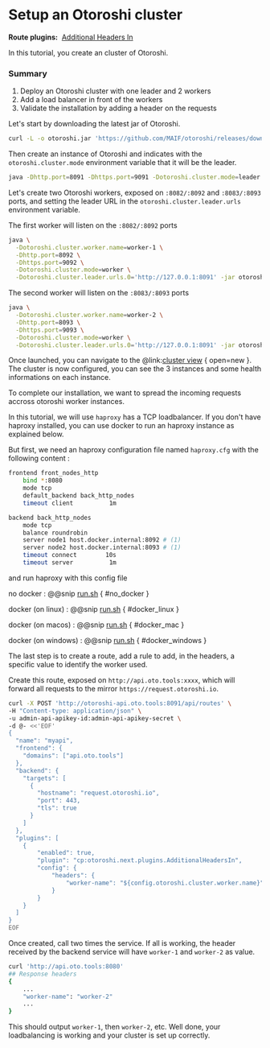 # Setup an Otoroshi cluster

<div style="display: flex; align-items: center; gap: .5rem;">
<span style="font-weight: bold">Route plugins:</span>
<a class="badge" href="https://maif.github.io/otoroshi/manual/plugins/built-in-plugins.html#otoroshi.next.plugins.AdditionalHeadersIn">Additional Headers In</a>
</div>

In this tutorial, you create an cluster of Otoroshi.

### Summary 

1. Deploy an Otoroshi cluster with one leader and 2 workers 
2. Add a load balancer in front of the workers 
3. Validate the installation by adding a header on the requests

Let's start by downloading the latest jar of Otoroshi.

```sh
curl -L -o otoroshi.jar 'https://github.com/MAIF/otoroshi/releases/download/v17.3.0-dev/otoroshi.jar'
```

Then create an instance of Otoroshi and indicates with the `otoroshi.cluster.mode` environment variable that it will be the leader.

```sh
java -Dhttp.port=8091 -Dhttps.port=9091 -Dotoroshi.cluster.mode=leader -jar otoroshi.jar
```

Let's create two Otoroshi workers, exposed on `:8082/:8092` and `:8083/:8093` ports, and setting the leader URL in the `otoroshi.cluster.leader.urls` environment variable.

The first worker will listen on the `:8082/:8092` ports
```sh
java \
  -Dotoroshi.cluster.worker.name=worker-1 \
  -Dhttp.port=8092 \
  -Dhttps.port=9092 \
  -Dotoroshi.cluster.mode=worker \
  -Dotoroshi.cluster.leader.urls.0='http://127.0.0.1:8091' -jar otoroshi.jar
```

The second worker will listen on the `:8083/:8093` ports
```sh
java \
  -Dotoroshi.cluster.worker.name=worker-2 \
  -Dhttp.port=8093 \
  -Dhttps.port=9093 \
  -Dotoroshi.cluster.mode=worker \
  -Dotoroshi.cluster.leader.urls.0='http://127.0.0.1:8091' -jar otoroshi.jar
```

Once launched, you can navigate to the @link:[cluster view](http://otoroshi.oto.tools:8091/bo/dashboard/cluster) { open=new }. The cluster is now configured, you can see the 3 instances and some health informations on each instance.

To complete our installation, we want to spread the incoming requests accross otoroshi worker instances. 

In this tutorial, we will use `haproxy` has a TCP loadbalancer. If you don't have haproxy installed, you can use docker to run an haproxy instance as explained below.

But first, we need an haproxy configuration file named `haproxy.cfg` with the following content :

```sh
frontend front_nodes_http
    bind *:8080
    mode tcp
    default_backend back_http_nodes
    timeout client          1m

backend back_http_nodes
    mode tcp
    balance roundrobin
    server node1 host.docker.internal:8092 # (1)
    server node2 host.docker.internal:8093 # (1)
    timeout connect        10s
    timeout server          1m
```

and run haproxy with this config file

no docker
:   @@snip [run.sh](../snippets/cluster-run-ha.sh) { #no_docker }

docker (on linux)
:   @@snip [run.sh](../snippets/cluster-run-ha.sh) { #docker_linux }

docker (on macos)
:   @@snip [run.sh](../snippets/cluster-run-ha.sh) { #docker_mac }

docker (on windows)
:   @@snip [run.sh](../snippets/cluster-run-ha.sh) { #docker_windows }

The last step is to create a route, add a rule to add, in the headers, a specific value to identify the worker used.

Create this route, exposed on `http://api.oto.tools:xxxx`, which will forward all requests to the mirror `https://request.otoroshi.io`.

```sh
curl -X POST 'http://otoroshi-api.oto.tools:8091/api/routes' \
-H "Content-type: application/json" \
-u admin-api-apikey-id:admin-api-apikey-secret \
-d @- <<'EOF'
{
  "name": "myapi",
  "frontend": {
    "domains": ["api.oto.tools"]
  },
  "backend": {
    "targets": [
      {
        "hostname": "request.otoroshi.io",
        "port": 443,
        "tls": true
      }
    ]
  },
  "plugins": [
    {
        "enabled": true,
        "plugin": "cp:otoroshi.next.plugins.AdditionalHeadersIn",
        "config": {
            "headers": {
                "worker-name": "${config.otoroshi.cluster.worker.name}"
            }
        }
    }
  ]
}
EOF
```

Once created, call two times the service. If all is working, the header received by the backend service will have `worker-1` and `worker-2` as value.

```sh
curl 'http://api.oto.tools:8080'
## Response headers
{
    ...
    "worker-name": "worker-2"
    ...
}
```

This should output `worker-1`, then `worker-2`, etc. Well done, your loadbalancing is working and your cluster is set up correctly.


